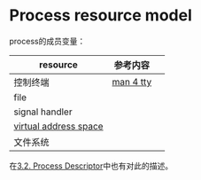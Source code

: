 # Process resource model

process的成员变量：

| resource                                                     | 参考内容                                                     |      |
| ------------------------------------------------------------ | ------------------------------------------------------------ | ---- |
| 控制终端                                                     | [man 4 tty](http://man7.org/linux/man-pages/man4/tty.4.html) |      |
| file                                                         |                                                              |      |
| signal handler                                               |                                                              |      |
| [virtual address space](https://en.wikipedia.org/wiki/Virtual_address_space) |                                                              |      |
| 文件系统                                                     |                                                              |      |

在[3.2. Process Descriptor](../../Book-Understanding-the-Linux-Kernel/Chapter-3-Processes/3.2-Process-Descriptor.md)中也有对此的描述。

